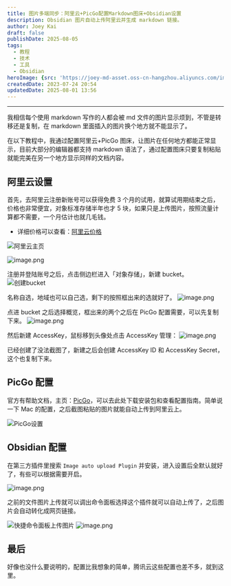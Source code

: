 ```yaml
---
title: 图片多端同步：阿里云+PicGo配置Markdown图床+Obsidian设置
description: Obsidian 图片自动上传阿里云并生成 markdown 链接。
author: Joey Kai
draft: false
publishDate: 2025-08-05
tags:
  - 教程
  - 技术
  - 工具
  - Obsidian
heroImage: {src: 'https://joey-md-asset.oss-cn-hangzhou.aliyuncs.com/img/202508041918474.png', inferSize: true}
createdDate: 2023-07-24 20:54
updatedDate: 2025-08-01 13:56
---
```


---

我相信每个使用 markdown 写作的人都会被 md 文件的图片显示烦到，不管是转移还是复制，在 markdown 里面插入的图片换个地方就不能显示了。

在以下教程中，我通过配置阿里云+PicGo 图床，让图片在任何地方都能正常显示，目前大部分的编辑器都支持 markdown 语法了，通过配置图床只要复制粘贴就能完美在另一个地方显示同样的文档内容。

## 阿里云设置

首先，去阿里云注册新账号可以获得免费 3 个月的试用，就算试用期结束之后，价格也非常便宜，对象标准存储半年也才 5 块，如果只是上传图片，按照流量计算都不需要，一个月估计也就几毛钱。
- 详细价格可以查看：[阿里云价格](https://common-buy.aliyun.com/?spm=a2c4g.59636.0.0.746b73124DFtpw&commodityCode=ossbag)

![阿里云主页](https://joey-md-asset.oss-cn-hangzhou.aliyuncs.com/img/202307242125414.png)

![image.png](https://joey-md-asset.oss-cn-hangzhou.aliyuncs.com/img/202307242127248.png)

注册并登陆账号之后，点击侧边栏进入「对象存储」，新建 bucket。
![创建bucket](https://joey-md-asset.oss-cn-hangzhou.aliyuncs.com/img/202307242136704.png)

名称自选，地域也可以自己选，剩下的按照框出来的选就好了。
![image.png](https://joey-md-asset.oss-cn-hangzhou.aliyuncs.com/img/202307242138123.png)

点进 bucket 之后选择概览，框出来的两个之后在 PicGo 配置需要，可以先复制下来。
![image.png](https://joey-md-asset.oss-cn-hangzhou.aliyuncs.com/img/202307242144523.png)

然后新建 AccessKey，鼠标移到头像处点击 AccessKey 管理：
![image.png](https://joey-md-asset.oss-cn-hangzhou.aliyuncs.com/img/202307242146855.png)

已经创建了没法截图了，新建之后会创建 AccessKey ID 和 AccessKey Secret，这个也复制下来。

## PicGo 配置

官方有帮助文档，主页：[PicGo](https://picgo.github.io/PicGo-Doc/)，可以去此处下载安装包和查看配置指南。简单说一下 Mac 的配置，之后截图粘贴的图片就能自动上传到阿里云上。

![PicGo设置](https://joey-md-asset.oss-cn-hangzhou.aliyuncs.com/img/202307242156237.png)

## Obsidian 配置

在第三方插件里搜索 `Image auto upload Plugin` 并安装，进入设置后全默认就好了，有些可以根据需要开启。

![image.png](https://joey-md-asset.oss-cn-hangzhou.aliyuncs.com/img/202307242200576.png)

之前的文件图片上传就可以调出命令面板选择这个插件就可以自动上传了，之后图片会自动转化成网页链接。

![快捷命令面板上传图片](https://joey-md-asset.oss-cn-hangzhou.aliyuncs.com/img/202307242205839.png)
![image.png](https://joey-md-asset.oss-cn-hangzhou.aliyuncs.com/img/202307242205938.png)

## 最后

好像也没什么要说明的，配置比我想象的简单，腾讯云这些配置也差不多，就到这里。